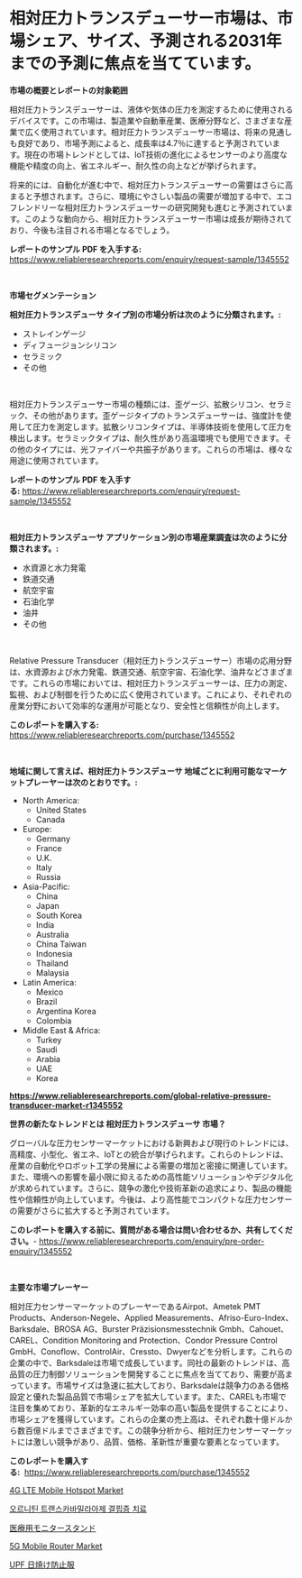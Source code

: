<p><h1>相対圧力トランスデューサー市場は、市場シェア、サイズ、予測される2031年までの予測に焦点を当てています。</h1></p><p><strong>市場の概要とレポートの対象範囲</strong></p>
<p><p>相対圧力トランスデューサーは、液体や気体の圧力を測定するために使用されるデバイスです。この市場は、製造業や自動車産業、医療分野など、さまざまな産業で広く使用されています。相対圧力トランスデューサー市場は、将来の見通しも良好であり、市場予測によると、成長率は4.7％に達すると予測されています。現在の市場トレンドとしては、IoT技術の進化によるセンサーのより高度な機能や精度の向上、省エネルギー、耐久性の向上などが挙げられます。</p><p>将来的には、自動化が進む中で、相対圧力トランスデューサーの需要はさらに高まると予想されます。さらに、環境にやさしい製品の需要が増加する中で、エコフレンドリーな相対圧力トランスデューサーの研究開発も進むと予測されています。このような動向から、相対圧力トランスデューサー市場は成長が期待されており、今後も注目される市場となるでしょう。</p></p>
<p><strong>レポートのサンプル PDF を入手する:</strong> <a href="https://www.reliableresearchreports.com/enquiry/request-sample/1345552">https://www.reliableresearchreports.com/enquiry/request-sample/1345552</a></p>
<p>&nbsp;</p>
<p><strong>市場セグメンテーション</strong></p>
<p><strong>相対圧力トランスデューサ タイプ別の市場分析は次のように分類されます。:</strong></p>
<p><ul><li>ストレインゲージ</li><li>ディフュージョンシリコン</li><li>セラミック</li><li>その他</li></ul></p>
<p>&nbsp;</p>
<p><p>相対圧力トランスデューサー市場の種類には、歪ゲージ、拡散シリコン、セラミック、その他があります。歪ゲージタイプのトランスデューサーは、強度計を使用して圧力を測定します。拡散シリコンタイプは、半導体技術を使用して圧力を検出します。セラミックタイプは、耐久性があり高温環境でも使用できます。その他のタイプには、光ファイバーや共振子があります。これらの市場は、様々な用途に使用されています。</p></p>
<p><strong>レポートのサンプル PDF を入手する:</strong>&nbsp;<a href="https://www.reliableresearchreports.com/enquiry/request-sample/1345552">https://www.reliableresearchreports.com/enquiry/request-sample/1345552</a></p>
<p>&nbsp;</p>
<p><strong> 相対圧力トランスデューサ アプリケーション別の市場産業調査は次のように分類されます。:</strong></p>
<p><ul><li>水資源と水力発電</li><li>鉄道交通</li><li>航空宇宙</li><li>石油化学</li><li>油井</li><li>その他</li></ul></p>
<p>&nbsp;</p>
<p><p>Relative Pressure Transducer（相対圧力トランスデューサー）市場の応用分野は、水資源および水力発電、鉄道交通、航空宇宙、石油化学、油井などさまざまです。これらの市場においては、相対圧力トランスデューサーは、圧力の測定、監視、および制御を行うために広く使用されています。これにより、それぞれの産業分野において効率的な運用が可能となり、安全性と信頼性が向上します。</p></p>
<p><strong>このレポートを購入する:</strong>&nbsp; <a href="https://www.reliableresearchreports.com/purchase/1345552">https://www.reliableresearchreports.com/purchase/1345552</a></p>
<p>&nbsp;</p>
<p><strong>地域に関して言えば、相対圧力トランスデューサ 地域ごとに利用可能なマーケットプレーヤーは次のとおりです。:</strong></p>
<p><ul>
    <li>
        North America:
        <ul>
            <li>United States</li>
            <li>Canada</li>
        </ul>
    </li>
    <li>
        Europe:
        <ul>
            <li>Germany</li>
            <li>France</li>
            <li>U.K.</li>
            <li>Italy</li>
            <li>Russia</li>
        </ul>
    </li>
    <li>
        Asia-Pacific:
        <ul>
            <li>China</li>
            <li>Japan</li>
            <li>South Korea</li>
            <li>India</li>
            <li>Australia</li>
            <li>China Taiwan</li>
            <li>Indonesia</li>
            <li>Thailand</li>
            <li>Malaysia</li>
        </ul>
    </li>
    <li>
        Latin America:
        <ul>
            <li>Mexico</li>
            <li>Brazil</li>
            <li>Argentina Korea</li>
            <li>Colombia</li>
        </ul>
    </li>
    <li>
        Middle East & Africa:
        <ul>
            <li>Turkey</li>
            <li>Saudi</li>
            <li>Arabia</li>
            <li>UAE</li>
            <li>Korea</li>
        </ul>
    </li>
    </ul></p>
<p><strong><a href="https://www.reliableresearchreports.com/global-relative-pressure-transducer-market-r1345552">https://www.reliableresearchreports.com/global-relative-pressure-transducer-market-r1345552</a></strong>&nbsp;</p>
<p><strong>世界の新たなトレンドとは 相対圧力トランスデューサ 市場？</strong></p>
<p><p>グローバルな圧力センサーマーケットにおける新興および現行のトレンドには、高精度、小型化、省エネ、IoTとの統合が挙げられます。これらのトレンドは、産業の自動化やロボット工学の発展による需要の増加と密接に関連しています。また、環境への影響を最小限に抑えるための高性能ソリューションやデジタル化が求められています。さらに、競争の激化や技術革新の追求により、製品の機能性や信頼性が向上しています。今後は、より高性能でコンパクトな圧力センサーの需要がさらに拡大すると予測されています。</p></p>
<p><strong>このレポートを購入する前に、質問がある場合は問い合わせるか、共有してください。</strong>- <a href="https://www.reliableresearchreports.com/enquiry/pre-order-enquiry/1345552">https://www.reliableresearchreports.com/enquiry/pre-order-enquiry/1345552</a></p>
<p>&nbsp;</p>
<p><strong>主要な市場プレーヤー</strong></p>
<p><p>相対圧力センサーマーケットのプレーヤーであるAirpot、Ametek PMT Products、Anderson-Negele、Applied Measurements、Afriso-Euro-Index、Barksdale、BROSA AG、Burster Präzisionsmesstechnik Gmbh、Cahouet、CAREL、Condition Monitoring and Protection、Condor Pressure Control GmbH、Conoflow、ControlAir、Cressto、Dwyerなどを分析します。これらの企業の中で、Barksdaleは市場で成長しています。同社の最新のトレンドは、高品質の圧力制御ソリューションを開発することに焦点を当てており、需要が高まっています。市場サイズは急速に拡大しており、Barksdaleは競争力のある価格設定と優れた製品品質で市場シェアを拡大しています。また、CARELも市場で注目を集めており、革新的なエネルギー効率の高い製品を提供することにより、市場シェアを獲得しています。これらの企業の売上高は、それぞれ数十億ドルから数百億ドルまでさまざまです。この競争分析から、相対圧力センサーマーケットには激しい競争があり、品質、価格、革新性が重要な要素となっています。</p></p>
<p><strong>このレポートを購入する:</strong>&nbsp;&nbsp;<a href="https://www.reliableresearchreports.com/purchase/1345552">https://www.reliableresearchreports.com/purchase/1345552</a></p>
<p><p><a href="https://github.com/prosalinda88/Market-Research-Report-List-3/blob/main/4g-lte-mobile-hotspot-market.md">4G LTE Mobile Hotspot Market</a></p><p><a href="https://github.com/Tristiarton768456/Market-Research-Report-List-1/blob/main/320406418647.md">오르니틴 트랜스카바밀라아제 결핍증 치료</a></p><p><a href="https://medium.com/@jaylonlesch1993/%E5%8C%BB%E7%99%82%E3%83%A2%E3%83%8B%E3%82%BF%E3%83%BC%E3%82%B9%E3%82%BF%E3%83%B3%E3%83%89%E5%B8%82%E5%A0%B4%E8%A6%8F%E6%A8%A1%E3%81%AF-%E3%82%B0%E3%83%AD%E3%83%BC%E3%83%90%E3%83%AB%E7%94%A3%E6%A5%AD%E3%81%AB%E3%81%8A%E3%81%91%E3%82%8B%E6%9C%80%E8%89%AF%E3%81%AE%E3%83%9E%E3%83%BC%E3%82%B1%E3%83%86%E3%82%A3%E3%83%B3%E3%82%B0%E3%83%81%E3%83%A3%E3%83%8D%E3%83%AB%E3%82%92%E6%98%8E%E3%82%89%E3%81%8B%E3%81%AB%E3%81%97%E3%81%BE%E3%81%99-31e25a618651">医療用モニタースタンド</a></p><p><a href="https://github.com/globismark/Market-Research-Report-List-2/blob/main/5g-mobile-router-market.md">5G Mobile Router Market</a></p><p><a href="https://github.com/MosesSpinka1914/Market-Research-Report-List-1/blob/main/178594820335.md">UPF 日焼け防止服</a></p></p>